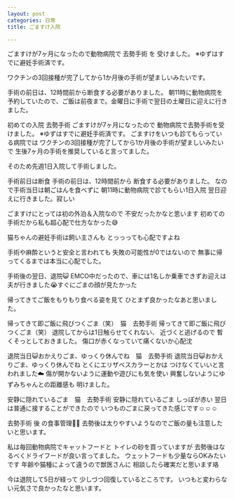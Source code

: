 ```yaml
---
layout: post
categories: 日常
title: ごますけ入院

---
```

ごますけが7ヶ月になったので動物病院で 去勢手術 を 受けました。
※ゆずはすでに避妊手術済です。

ワクチンの3回接種が完了してから1か月後の手術が望ましいみたいです。

手術の前日は、12時間前から断食する必要がありました。
朝11時に動物病院を予約していたので、ご飯は前夜まで。金曜日に手術で翌日の土曜日に迎えに行きました。

初めての入院 去勢手術
ごますけが7ヶ月になったので
動物病院で去勢手術を受けました。
※ゆずはすでに避妊手術済です。
ごますけをいつも診てもらっている病院では
ワクチンの3回接種が完了してから1か月後の手術が望ましいみたいで
生後7ヶ月の手術を推奨していると言ってました。

そのため先週1日入院して手術しました。

手術前日は断食
手術の前日は、12時間前から
断食する必要がありました。
なので手術当日は朝ごはんを食べずに
朝11時に動物病院で診てもらい1日入院
翌日迎えに行きました。寂しい

ごますけにとっては初の外泊＆入院なので
不安だったかなと思います
初めての手術だから私も超心配で仕方なかった😅

猫ちゃんの避妊手術は飼い主さんも
とっっっても心配ですよね

手術や麻酔というと安全と言われても
失敗の可能性が0ではないので
無事に帰ってくるまでは本当に心配でした。

手術後の翌日、退院😺
EMCO中だったので、車には1名しか乗車できずお迎えは夫が行きました😭すぐにごまの顔が見たかった

帰ってきてご飯をもりもり食べる姿を見て
ひとまず良かったなあと思いました。

帰ってきて即ご飯に飛びつくごま（笑）　猫　去勢手術
帰ってきて即ご飯に飛びつくごま（笑）
退院してからは1日触らせてくれない、
近づくと逃げるので
暫くそっとしておきました。
傷口が赤くなっていて痛くないか心配沈

退院当日😺おかえりごま、ゆっくり休んでね　猫　去勢手術
退院当日😺おかえりごま、ゆっくり休んでね
とくにエリザベスカラーとかは
つけなくていいと言われました☁️
傷が開かないように運動や遊びにも気を使い
興奮しないようにゆずみちゃんとの距離感も
明けました。

安静に隠れているごま　猫　去勢手術
安静に隠れているごま しっぽが赤い
翌日は普通に接することができたので
いつものごまに戻ってきた感じです☺️☺️☺️

去勢手術 後 の食事管理🧑‍🔬
去勢後は太りやすいようなのでご飯の量も注意したいと思います。

私は毎回動物病院でキャットフードと
トイレの砂を買っていますが
去勢後はなるべくドライフードが良い言ってました。
ウェットフードも少量ならOKみたいです
年齢や猫種によって違うので獣医さんに
相談したら確実だと思います珞

今は退院して5日が経って
少しづつ回復しているところです。
いつもと変わらない元気さで良かったなと思います。